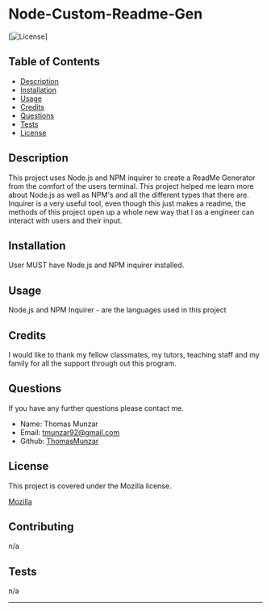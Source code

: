 # Node-Custom-Readme-Gen


[![License](https://img.shields.io/badge/licence-Mozilla-blue.svg)]

## Table of Contents

* [Description](#description)
* [Installation](#installation)
* [Usage](#usage)
* [Credits](#credits)
* [Questions](#questions)
* [Tests](#tests)
* [License](#license)

## Description

This project uses Node.js and NPM inquirer to create a ReadMe Generator from the comfort of the users terminal.  This project helped me learn more about Node.js as well as NPM's and all the different types that there are.  Inquirer is a very useful tool, even though this just makes a readme, the methods of this project open up a whole new way that I as a engineer can interact with users and their input.  

## Installation

User MUST have Node.js and NPM inquirer installed.

## Usage

Node.js and  NPM Inquirer - are the languages used in this project

## Credits

I would like to thank my fellow classmates, my tutors, teaching staff and my family for all the support through out this program.

## Questions

If you have any further questions please contact me.

- Name: Thomas Munzar
- Email: tmunzar92@gmail.com
- Github: [ThomasMunzar](https://github.com/ThomasMunzar/)

## License

 This project is covered under the Mozilla license.

 [Mozilla](opensource.org/license/Mozilla/)

## Contributing

n/a

## Tests

n/a

---
